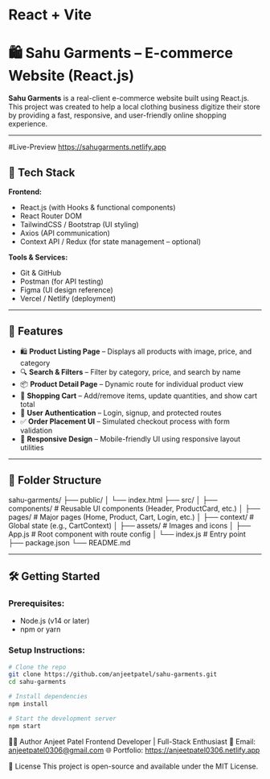 # React + Vite

# 🛍️ Sahu Garments – E-commerce Website (React.js)

**Sahu Garments** is a real-client e-commerce website built using React.js. This project was created to help a local clothing business digitize their store by providing a fast, responsive, and user-friendly online shopping experience.

---
#Live-Preview
https://sahugarments.netlify.app

## 🔧 Tech Stack

**Frontend:**
- React.js (with Hooks & functional components)
- React Router DOM
- TailwindCSS / Bootstrap (UI styling)
- Axios (API communication)
- Context API / Redux (for state management – optional)

**Tools & Services:**
- Git & GitHub
- Postman (for API testing)
- Figma (UI design reference)
- Vercel / Netlify (deployment)

---

## 🚀 Features

- 🛍️ **Product Listing Page** – Displays all products with image, price, and category
- 🔍 **Search & Filters** – Filter by category, price, and search by name
- 📦 **Product Detail Page** – Dynamic route for individual product view
- 🛒 **Shopping Cart** – Add/remove items, update quantities, and show cart total
- 👤 **User Authentication** – Login, signup, and protected routes
- ✅ **Order Placement UI** – Simulated checkout process with form validation
- 📱 **Responsive Design** – Mobile-friendly UI using responsive layout utilities

---

## 📁 Folder Structure
sahu-garments/
├── public/
│ └── index.html
├── src/
│ ├── components/ # Reusable UI components (Header, ProductCard, etc.)
│ ├── pages/ # Major pages (Home, Product, Cart, Login, etc.)
│ ├── context/ # Global state (e.g., CartContext)
│ ├── assets/ # Images and icons
│ ├── App.js # Root component with route config
│ └── index.js # Entry point
├── package.json
└── README.md


---

## 🛠️ Getting Started

### Prerequisites:
- Node.js (v14 or later)
- npm or yarn

### Setup Instructions:
```bash
# Clone the repo
git clone https://github.com/anjeetpatel/sahu-garments.git
cd sahu-garments

# Install dependencies
npm install

# Start the development server
npm start
```
👨‍💻 Author
Anjeet Patel
Frontend Developer | Full-Stack Enthusiast
📧 Email: anjeetpatel0306@gmail.com
🌐 Portfolio: https://anjeetpatel0306.netlify.app

📃 License
This project is open-source and available under the MIT License.
